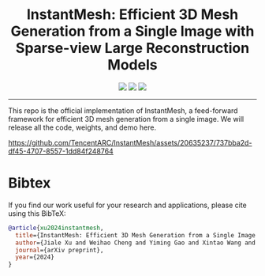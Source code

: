 <div align="center">
  
# InstantMesh: Efficient 3D Mesh Generation from a Single Image with Sparse-view Large Reconstruction Models

<a href="https://huggingface.co/papers/xxx"><img src="https://img.shields.io/badge/%F0%9F%A4%97%20Paper-Huggingface-orange"></a> <a href="https://huggingface.co/TencentARC/InstantMesh"><img src="https://img.shields.io/badge/%F0%9F%A4%97%20Model_Card-Huggingface-orange"></a> <a href="https://huggingface.co/spaces/TencentARC/InstantMesh"><img src="https://img.shields.io/badge/%F0%9F%A4%97%20Gradio%20Demo-Huggingface-orange"></a>

</div>

---

This repo is the official implementation of InstantMesh, a feed-forward framework for efficient 3D mesh generation from a single image. We will release all the code, weights, and demo here.


https://github.com/TencentARC/InstantMesh/assets/20635237/737bba2d-df45-4707-8557-1dd84f248764


# Bibtex

If you find our work useful for your research and applications, please cite using this BibTeX:

```BibTeX
@article{xu2024instantmesh,
  title={InstantMesh: Efficient 3D Mesh Generation from a Single Image with Sparse-view Large Reconstruction Models},
  author={Jiale Xu and Weihao Cheng and Yiming Gao and Xintao Wang and Shenghua Gao and Ying Shan},
  journal={arXiv preprint},
  year={2024}
}
